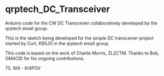 # qrptech_DC_Transceiver
Arduino code for the CW DC Transceiver collaboratively developed by the qrptech email group.

This is the sketch being developed for the simple DC transceiver project started by Curt, KB5JO in the qrptech email group.

This code is based on the work of Charlie Morris, ZL2CTM.
Thanks to Bob, GM4CID for his ongoing contributions.

73,
Will - KI4POV
